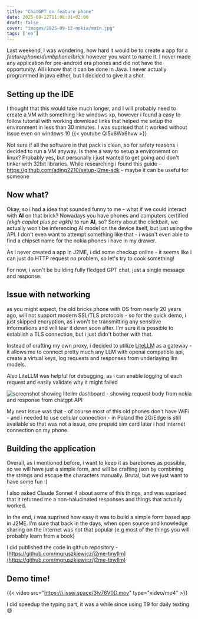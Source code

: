 ```yaml
---
title: "ChatGPT on feature phone"
date: 2025-09-12T11:08:01+02:00
draft: false
cover: "images/2025-09-12-nokia/main.jpg"
tags: ['en']
---
```

Last weekend, I was wondering, how hard  it would be to create a app for a _featurephone_/_dumbphone_/_brick_ however you want to name it.
I never made any application for pre-android era phones and did not have the opportunity. All i know that it can be done in Java. I never actually programmed in java either, but I decided to give it a shot.

## Setting up the IDE
I thought that this would take much longer, and I will probably need to create a VM with something like windows xp, however i found a easy to follow tutorial with working download links that helped me setup the environment in less than 30 minutes. I was suprised that it worked without issue even on windows 10
{{< youtube QI5v6Wa6hvw >}}

Not sure if all the software in that pack is clean, so for safety reasons i decided to run a VM anyway.
Is there a way to setup a environemnt on linux? Probably yes, but personally i just wanted to get going and don't tinker with 32bit libraries.
While researching i found this guide - https://github.com/ading2210/setup-j2me-sdk - maybe it can be useful for someone

## Now what?

Okay, so i had a idea that sounded funny to me - what if we could interact with **AI** on that brick? Nowadays you have phones and computers certified _(ekgh copilot plus pc egkh)_ to run **AI**, so?
Sorry about the clickbait, we actually won't be inferencing AI model on the device itself, but just using the API. I don't even want to attempt something like that - i wasn't even able to find a chipset name for the nokia phones i have in my drawer.

As i never created a app in J2ME, i did some checkup online - it seems like i can just do HTTP request no problem, so let's try to cook something!

For now, i won't be building fully fledged GPT chat, just a single message and response.

## Issue with networking

as you might expect, the old bricks phone with OS from nearly 20 years ago, will not support modern SSL/TLS protocols - so for the quick demo, i just skipped encryption, as i won't be transmitting any sensitive informations and will tear it down soon after. I'm sure it is possible to establish a TLS connection, but i just didn't bother with that.

Instead of crafting my own proxy, i decided to utilize [LiteLLM](https://github.com/BerriAI/litellm) as a gateway - it allows me to connect pretty much any LLM with openai compatible api, create a virtual keys, log requests and responses from underlaying llm models.

Also LiteLLM was helpful for debugging, as i can enable logging of each request and easily validate why it might failed

![screenshot showing litellm dashboard - showing request body from nokia and response from chatgpt API](images/2025-09-12-nokia/litellmresponse.png)

My next issue was that - of course most of this old phones don't have WiFi - and i needed to use cellular connection - in Poland the 2G/Edge is still available so that was not a issue, one prepaid sim card later i had internet connection on my phone.


## Building the application

Overall, as i mentioned before, i want to keep it as barebones as possible, so we will have just a simple form, and will be crafting json by combining the strings and escape the characters manually. Brutal, but we just want to have some fun :)

I also asked Claude Sonnet 4 about some of this things, and was suprised that it returned me a non-halucinated responses and things that actually worked.

In the end, i was suprised how easy it was to build a simple form based app in J2ME. I'm sure that back in the days, when open source and knowledge sharing on the internet was not that popular (e.g most of the things you will probably learn from a book)

I did published the code in github repository - [https://github.com/mgruszkiewicz/j2me-tinyllm](https://github.com/mgruszkiewicz/j2me-tinyllm)

## Demo time!

{{< video src="https://i.issei.space/3lv76V0D.mov" type="video/mp4" >}}

I did speedup the typing part, it was a while since using T9 for daily texting 😅
